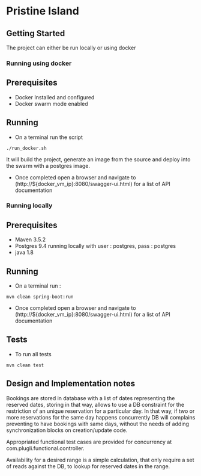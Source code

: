 # Pristine Island 

## Getting Started
The project can either be run locally or using docker

### Running using docker

## Prerequisites
- Docker Installed and configured 
- Docker swarm mode enabled
 
## Running
- On a terminal run the script 
````
./run_docker.sh
````
It will build the project, generate an image from the source and deploy into the swarm with a postgres image.                    
- Once completed open a browser and navigate to (http://${docker_vm_ip}:8080/swagger-ui.html) for a list of API 
documentation

### Running locally 

## Prerequisites
- Maven 3.5.2
- Postgres 9.4 running locally with user : postgres, pass : postgres 
- java 1.8

## Running 
- On a terminal run : 
````
mvn clean spring-boot:run
````
- Once completed open a browser and navigate to (http://${docker_vm_ip}:8080/swagger-ui.html) for a list of API 
documentation

## Tests 
- To run all tests
````
mvn clean test
````

## Design and Implementation notes 

Bookings are stored in database with a list of dates representing the reserved dates, storing in 
that way, allows to use a DB constraint for the restriction of an unique reservation for a particular day.
In that way, if two or more reservations for the same day happens concurrently DB will complains preventing 
to have bookings with same days, without the needs of adding synchronization blocks on creation/update code.

Appropriated functional test cases are provided for concurrency at com.plugli.functional.controller.

Availability for a desired range is a simple calculation, that only require a set of reads against the DB, to lookup for 
reserved dates in the range.

